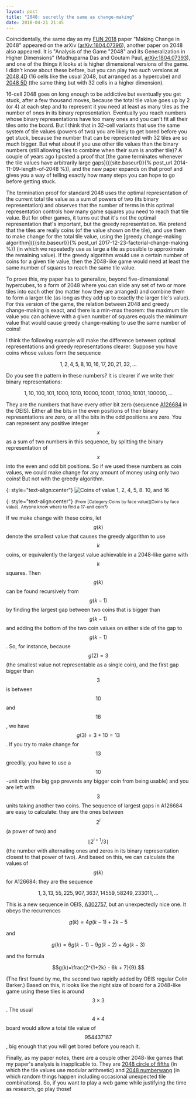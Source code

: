 ```yaml
---
layout: post
title: "2048: secretly the same as change-making"
date: 2018-04-21 21:45
---
```

Coincidentally, the same day as my [FUN 2018](https://sites.google.com/view/fun2018/) paper "Making Change in 2048" appeared on the arXiv ([arXiv:1804.07396](https://arxiv.org/abs/1804.07396)),
another paper on 2048 also appeared. It is "Analysis of the Game "2048" and its Generalization in Higher Dimensions" (Madhuparna Das and Goutam Paul, [arXiv:1804.07393](https://arxiv.org/abs/1804.07393)), and one of the things it looks at is higher dimensional versions of the game. I didn't know about these before, but you can play two such versions at [2048 4D](https://huonw.github.io/2048-4D/) (16 cells like the usual 2048, but arranged as a hypercube) and [2048 5D](https://cesarkawakami.github.io/2048-5D/) (the same thing but with 32 cells in a higher dimension).

16-cell 2048 goes on long enough to be addictive but eventually you get stuck, after a few thousand moves, because the total tile value goes up by 2 (or 4) at each step and to represent it you need at least as many tiles as the number of ones in its binary representation. Eventually you reach numbers whose binary representations have too many ones and you can't fit all their tiles onto the board. But I think that in 32-cell variants that use the same system of tile values (powers of two) you are likely to get bored before you get stuck, because the number that can be represented with 32 tiles are so much bigger. But what about if you use other tile values than the binary numbers (still allowing tiles to combine when their sum is another tile)? A couple of years ago I posted a proof that [the game terminates whenever the tile values have arbitrarily large gaps]({{site.baseurl}}{% post_url 2014-11-09-length-of-2048 %}), and the new paper expands on that proof and gives you a way of telling exactly how many steps you can hope to go before getting stuck.

The termination proof for standard 2048 uses the optimal representation of the current total tile value as a sum of powers of two (its binary representation) and observes that the number of terms in this optimal representation controls how many game squares you need to reach that tile value. But for other games, it turns out that it's not the optimal representation that's important, but the greedy representation. We pretend that the tiles are really coins (of the value shown on the tile), and use them to make change for the total tile value, using the [greedy change-making algorithm]({{site.baseurl}}{% post_url 2017-12-23-factorial-change-making %}) (in which we repeatedly use as large a tile as possible to approximate the remaining value). If the greedy algorithm would use a certain number of coins for a given tile value, then the 2048-like game would need at least the same number of squares to reach the same tile value.

To prove this, my paper has to generalize, beyond five-dimensional hypercubes, to a form of 2048 where you can slide any set of two or more tiles into each other (no matter how they are arranged) and combine them to form a larger tile (as long as they add up to exactly the larger tile's value). For this version of the game, the relation between 2048 and greedy change-making is exact, and there is a min-max theorem: the maximum tile value you can achieve with a given number of squares equals the minimum value that would cause greedy change-making to use the same number of coins!

I think the following example will make the difference between optimal representations and greedy representations clearer. Suppose you have coins whose values form the sequence

$$1, 2, 4, 5, 8, 10, 16, 17, 20, 21, 32, \dots$$

Do you see the pattern in these numbers? It is clearer if we write their binary representations:

$$1, 10, 100, 101, 1000, 1010, 10000, 10001, 10100, 10101, 100000, \dots$$

They are the numbers that have every other bit zero (sequence [A126684](http://oeis.org/A126684) in the OEIS). Either all the bits in the even positions of their binary representations are zero, or all the bits in the odd positions are zero. You can represent any positive integer $$x$$ as a sum of two numbers in this sequence, by splitting the binary representation of $$x$$ into the even and odd bit positions. So if we used these numbers as coin values, we could make change for any amount of money using only two coins! But not with the greedy algorithm.

{: style="text-align:center"}
![Coins of value 1, 2, 4, 5, 8. 10, and 16]({{site.baseurl}}/assets/2018/coins-1-2-4-5-8-10-16.png)

{: style="text-align:center"}
<small>(From [Category:Coins by face value](Coins by face value). Anyone know where to find a 17-unit coin?)</small>

If we make change with these coins, let $$g(k)$$ denote the smallest value that causes the greedy algorithm to use $$k$$ coins, or equivalently the largest value achievable in a 2048-like game with $$k$$ squares. Then $$g(k)$$ can be found recursively from $$g(k-1)$$ by finding the largest gap between two coins that is bigger than $$g(k-1)$$ and adding the bottom of the two coin values on either side of the gap to $$g(k-1)$$. So, for instance, because $$g(2)=3$$ (the smallest value not representable as a single coin), and the first gap bigger than $$3$$ is between $$10$$ and $$16$$, we have $$g(3)=3+10=13$$. If you try to make change for $$13$$ greedily, you have to use a $$10$$-unit coin (the big gap prevents any bigger coin from being usable) and you are left with $$3$$ units taking another two coins. The sequence of largest gaps in A126684 are easy to calculate: they are the ones between $$2^i$$ (a power of two) and $$\lfloor 2^{i+1}/3\rfloor$$ (the number with alternating ones and zeros in its binary representation closest to that power of two). And based on this, we can calculate the values of $$g(k)$$ for A126684: they are the sequence

$$1, 3, 13, 55, 225, 907, 3637, 14559, 58249, 233011, \dots$$

This is a new sequence in OEIS, [A302757](http://oeis.org/A302757), but an unexpectedly nice one. It obeys the recurrences

$$g(k)=4g(k-1)+2k-5$$

and

$$g(k)=6g(k-1)-9g(k-2)+4g(k-3)$$

and the formula

$$g(k)=\frac{2^{1+2k} - 6k + 7}{9}.$$

(The first found by me, the second two rapidly added by OEIS regular Colin Barker.) Based on this, it looks like the right size of board for a 2048-like game using these tiles is around $$3\times 3$$. The usual $$4\times 4$$ board would allow a total tile value of $$954437167$$, big enough that you will get bored before you reach it.

Finally, as my paper notes, there are a couple other 2048-like games that my paper's analysis is inapplicable to. They are [2048 circle of fifths](https://calebhugo.com/musical-games-interact-with-sound/2048-circle-of-fifths/) (in which the tile values use modular arithmetic) and [2048 numberwang](https://louh.github.io/2048-numberwang/) (in which random things happen including occasional unexpected tile combinations). So, if you want to play a web game while justifying the time as research, go play those!